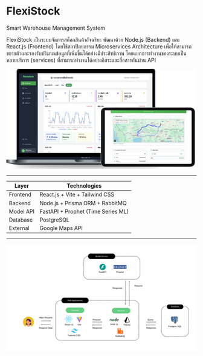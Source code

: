 # FlexiStock
Smart Warehouse Management System

FlexiStock เป็นระบบจัดการสต็อกสินค้าอัจฉริยะ พัฒนาด้วย Node.js (Backend) และ React.js (Frontend) โดยใช้สถาปัตยกรรม Microservices Architecture เพื่อให้สามารถขยายตัวและรองรับปริมาณข้อมูลที่เพิ่มขึ้นได้อย่างมีประสิทธิภาพ โดยแยกการทำงานของระบบเป็นหลายบริการ (services) ที่สามารถทำงานได้อย่างอิสระและสื่อสารกันผ่าน API

![](image/work.png)


---

| Layer      | Technologies                         |
|------------|--------------------------------------|
| Frontend   | React.js + Vite + Tailwind CSS       |
| Backend    | Node.js + Prisma ORM + RabbitMQ      |
| Model API  | FastAPI + Prophet (Time Series ML)   |
| Database   | PostgreSQL                           |
| External   | Google Maps API                      |

---

![](image/applications.png)
